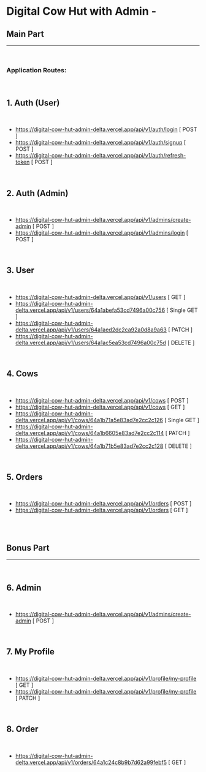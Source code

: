 # Digital Cow Hut with Admin -

## Main Part
------------------------
<br>

### Application Routes:
<br>

## 1. Auth (User)
<br>

- https://digital-cow-hut-admin-delta.vercel.app/api/v1/auth/login [ POST ]
- https://digital-cow-hut-admin-delta.vercel.app/api/v1/auth/signup [ POST ]
- https://digital-cow-hut-admin-delta.vercel.app/api/v1/auth/refresh-token [ POST ]

<br>

## 2. Auth (Admin)
<br>

- https://digital-cow-hut-admin-delta.vercel.app/api/v1/admins/create-admin [ POST ]
- https://digital-cow-hut-admin-delta.vercel.app/api/v1/admins/login [ POST ]

<br>

## 3. User
<br> 

- https://digital-cow-hut-admin-delta.vercel.app/api/v1/users [ GET ]
- https://digital-cow-hut-admin-delta.vercel.app/api/v1/users/64a1abefa53cd7496a00c756 [ Single GET ]
- https://digital-cow-hut-admin-delta.vercel.app/api/v1/users/64a1aed2dc2ca92a0d8a9a63 [ PATCH ]
- https://digital-cow-hut-admin-delta.vercel.app/api/v1/users/64a1ac5ea53cd7496a00c75d [ DELETE ]

<br>

## 4. Cows
<br> 

- https://digital-cow-hut-admin-delta.vercel.app/api/v1/cows [ POST ]
- https://digital-cow-hut-admin-delta.vercel.app/api/v1/cows [ GET ]
- https://digital-cow-hut-admin-delta.vercel.app/api/v1/cows/64a1b71a5e83ad7e2cc2c126 [ Single GET ]
- https://digital-cow-hut-admin-delta.vercel.app/api/v1/cows/64a1b6605e83ad7e2cc2c114 [ PATCH ]
- https://digital-cow-hut-admin-delta.vercel.app/api/v1/cows/64a1b71b5e83ad7e2cc2c128 [ DELETE ]

<br>

## 5. Orders
<br> 

- https://digital-cow-hut-admin-delta.vercel.app/api/v1/orders [ POST ]
- https://digital-cow-hut-admin-delta.vercel.app/api/v1/orders [ GET ]

<br>
<br>

## Bonus Part
------------------------
<br>

## 6. Admin
<br> 

- https://digital-cow-hut-admin-delta.vercel.app/api/v1/admins/create-admin [ POST ]

<br>

## 7. My Profile
<br> 

- https://digital-cow-hut-admin-delta.vercel.app/api/v1/profile/my-profile [ GET ]
- https://digital-cow-hut-admin-delta.vercel.app/api/v1/profile/my-profile [ PATCH ]

<br>

## 8. Order
<br> 

- https://digital-cow-hut-admin-delta.vercel.app/api/v1/orders/64a1c24c8b9b7d62a99febf5 [ GET ]